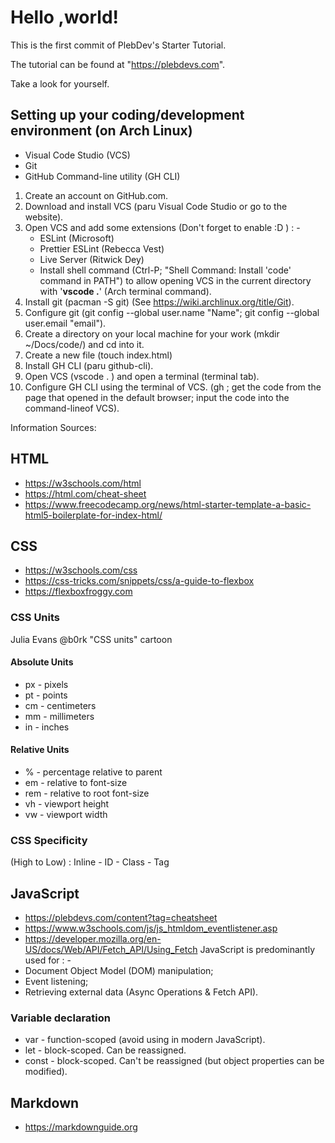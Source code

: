 # Hello ,world!

This is the first commit of PlebDev's Starter Tutorial.

The tutorial can be found at "https://plebdevs.com".

Take a look for yourself.

## Setting up your coding/development environment (on Arch Linux)
* Visual Code Studio (VCS)
* Git
* GitHub Command-line utility (GH CLI)
1. Create an account on GitHub.com.
2. Download and install VCS (paru Visual Code Studio or go to the website).
3. Open VCS and add some extensions (Don't forget to enable :D ) : -
   * ESLint (Microsoft)
   * Prettier ESLint (Rebecca Vest)
   * Live Server (Ritwick Dey)
   * Install shell command (Ctrl-P; "Shell Command: Install 'code' command in PATH") to allow opening VCS in the current directory with '**vscode .**' (Arch terminal command).
4. Install git (pacman -S git) (See https://wiki.archlinux.org/title/Git).
5. Configure git (git config --global user.name "Name"; git config --global user.email "email").
6. Create a directory on your local machine for your work (mkdir ~/Docs/code/) and cd into it.
7. Create a new file (touch index.html)
8. Install GH CLI (paru github-cli).
9. Open VCS (vscode . ) and open a terminal (terminal tab).
10. Configure GH CLI using the terminal of VCS. (gh ; get the code from the page that opened in the default browser; input the code into the command-lineof VCS).

Information Sources:
## HTML
* https://w3schools.com/html
* https://html.com/cheat-sheet
* https://www.freecodecamp.org/news/html-starter-template-a-basic-html5-boilerplate-for-index-html/

## CSS
* https://w3schools.com/css
* https://css-tricks.com/snippets/css/a-guide-to-flexbox
* https://flexboxfroggy.com
### CSS Units
Julia Evans @b0rk "CSS units" cartoon
#### Absolute Units
* px - pixels
* pt - points
* cm - centimeters
* mm - millimeters
* in - inches
#### Relative Units
* % - percentage relative to parent
* em - relative to font-size
* rem - relative to root font-size
* vh - viewport height
* vw - viewport width
### CSS Specificity
 (High to Low) : Inline - ID - Class - Tag

## JavaScript
* https://plebdevs.com/content?tag=cheatsheet
* https://www.w3schools.com/js/js_htmldom_eventlistener.asp
* https://developer.mozilla.org/en-US/docs/Web/API/Fetch_API/Using_Fetch
JavaScript is predominantly used for : -
* Document Object Model (DOM) manipulation;
* Event listening;
* Retrieving external data (Async Operations & Fetch API).
### Variable declaration
* var - function-scoped (avoid using in modern JavaScript).
* let - block-scoped. Can be reassigned.
* const - block-scoped. Can't be reassigned (but object properties can be modified).


## Markdown
* https://markdownguide.org
